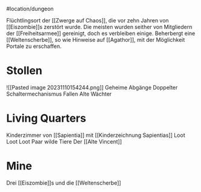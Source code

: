 #location/dungeon 

Flüchtlingsort der [[Zwerge auf Chaos]], die vor zehn Jahren von [[Eiszombie]]s zerstört wurde. Die meisten wurden seither von Mitgliedern der [[Freiheitsarmee]] gereinigt, doch es verbleiben einige.
Beherbergt eine [[Weltenscherbe]], so wie Hinweise auf [[Agathor]], mit der Möglichkeit Portale zu erschaffen.

# Stollen
![[Pasted image 20231110154244.png]]
Geheime Abgänge
Doppelter Schaltermechanismus
Fallen
Alte Wächter
# Living Quarters
Kinderzimmer von [[Sapientia]] mit [[Kinderzeichnung Sapientias]]
Loot
Loot
Loot
Paar wilde Tiere
Der [[Alte Vincent]]

# Mine

Drei  [[Eiszombie]]s und die [[Weltenscherbe]]

